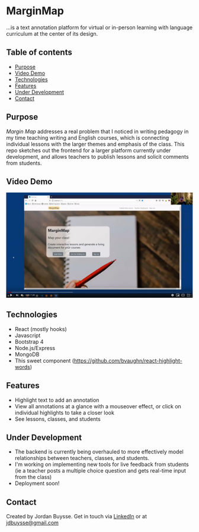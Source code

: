 # MarginMap
...is a text annotation platform for virtual or in-person learning with language curriculum at the center of its design. 

## Table of contents
* [Purpose](#purpose)
* [Video Demo](#video-demo)
* [Technologies](#technologies)
* [Features](#features)
* [Under Development](#development) 
* [Contact](#contact)

## Purpose <a name="purpose"></a>
*Margin Map* addresses a real problem that I noticed in writing pedagogy in my time teaching writing and English courses, which is connecting individual lessons with the larger themes and emphasis of the class. This repo sketches out the frontend for a larger platform currently under development, and allows teachers to publish lessons and solicit comments from students.

## Video Demo <a name="video-demo"></a>
[![Demo](src/images/mmdemo.PNG)](https://youtu.be/fa2LViDEblI)

## Technologies <a name="technologies"></a>
* React (mostly hooks)
* Javascript
* Bootstrap 4
* Node.js/Express
* MongoDB
* This sweet component (https://github.com/bvaughn/react-highlight-words)

## Features <a name="features"></a>
- Highlight text to add an annotation
- View all annotations at a glance with a mouseover effect, or click on individual highlights to take a closer look
- See lessons, classes, and students

## Under Development <a name="development"></a>
- The backend is currently being overhauled to more effectively model relationships between teachers, classes, and students.
- I'm working on implementing new tools for live feedback from students (ie a teacher posts a multiple choice question and gets real-time input from the class)
- Deployment soon!

## Contact <a name="contact"></a>
Created by Jordan Buysse. Get in touch via [LinkedIn](https://www.linkedin.com/in/jdbuysse) or at <jdbuysse@gmail.com>


